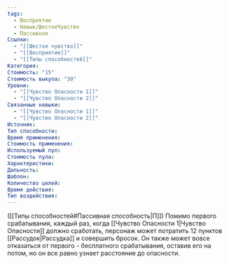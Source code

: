 ```yaml
---
tags:
  - Восприятие
  - Навык/ШестоеЧувство
  - Пассивная
Ссылки:
  - "[[Шестое чувство]]"
  - "[[Восприятие]]"
  - "[[Типы способностей]]"
Категория: 
Стоимость: "15"
Стоимость выкупа: "30"
Уровни:
  - "[[Чувство Опасности 1]]"
  - "[[Чувство Опасности 2]]"
Связанные навыки:
  - "[[Чувство Опасности 1]]"
  - "[[Чувство Опасности 2]]"
Источник:
Тип способности:
Время применения:
Стоимость применения:
Используемый пул:
Стоимость пула:
Характеристики:
Дальность:
Шаблон:
Количество целей:
Время действия:
Тип воздействия:
---
```

([[Типы способностей#Пассивная способность|П]]) Помимо первого срабатывания, каждый раз, когда [[Чувство Опасности 1|Чувство Опасности]] должно сработать, персонаж может потратить 12 пунктов [[Рассудок|Рассудка]] и совершить бросок. Он также может вовсе отказаться от первого - бесплатного срабатывания, оставив его на потом, но он все равно узнает расстояние до опасности. 